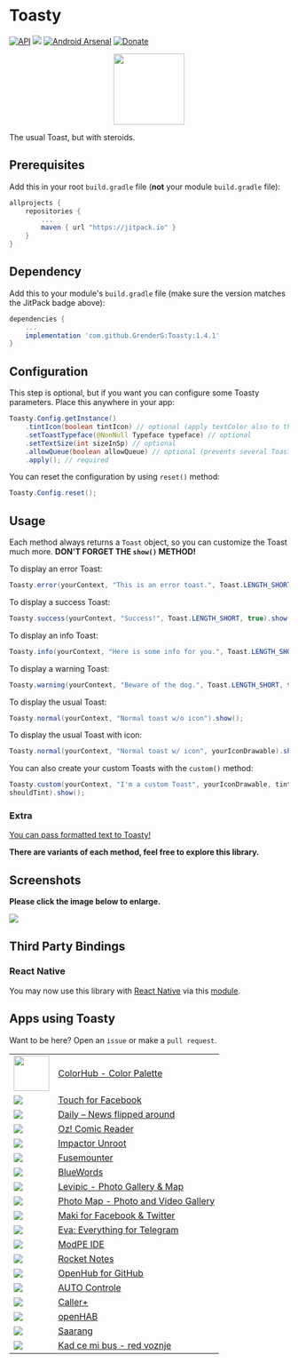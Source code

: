 # Toasty
[![API](https://img.shields.io/badge/API-14%2B-brightgreen.svg?style=flat)](https://android-arsenal.com/api?level=14) [![](https://jitpack.io/v/GrenderG/Toasty.svg)](https://jitpack.io/#GrenderG/Toasty) [![Android Arsenal](https://img.shields.io/badge/Android%20Arsenal-Toasty-brightgreen.svg?style=flat)](https://android-arsenal.com/details/1/5102) [![Donate](https://img.shields.io/badge/Donate-PayPal-green.svg)](https://www.paypal.me/grenderg)

<div align="center">
	<img src="https://raw.githubusercontent.com/GrenderG/Toasty/master/art/web_hi_res_512.png" width="128">
</div>

The usual Toast, but with steroids.

## Prerequisites

Add this in your root `build.gradle` file (**not** your module `build.gradle` file):

```gradle
allprojects {
	repositories {
		...
		maven { url "https://jitpack.io" }
	}
}
```

## Dependency

Add this to your module's `build.gradle` file (make sure the version matches the JitPack badge above):

```gradle
dependencies {
	...
	implementation 'com.github.GrenderG:Toasty:1.4.1'
}
```

## Configuration

This step is optional, but if you want you can configure some Toasty parameters. Place this anywhere in your app:

```java
Toasty.Config.getInstance()
    .tintIcon(boolean tintIcon) // optional (apply textColor also to the icon)
    .setToastTypeface(@NonNull Typeface typeface) // optional
    .setTextSize(int sizeInSp) // optional
    .allowQueue(boolean allowQueue) // optional (prevents several Toastys from queuing)
    .apply(); // required
```

You can reset the configuration by using `reset()` method:

```java
Toasty.Config.reset();
```

## Usage

Each method always returns a `Toast` object, so you can customize the Toast much more. **DON'T FORGET THE `show()` METHOD!**

To display an error Toast:

``` java
Toasty.error(yourContext, "This is an error toast.", Toast.LENGTH_SHORT, true).show();
```
To display a success Toast:

``` java
Toasty.success(yourContext, "Success!", Toast.LENGTH_SHORT, true).show();
```
To display an info Toast:

``` java
Toasty.info(yourContext, "Here is some info for you.", Toast.LENGTH_SHORT, true).show();
```
To display a warning Toast:

``` java
Toasty.warning(yourContext, "Beware of the dog.", Toast.LENGTH_SHORT, true).show();
```
To display the usual Toast:

``` java
Toasty.normal(yourContext, "Normal toast w/o icon").show();
```
To display the usual Toast with icon:

``` java
Toasty.normal(yourContext, "Normal toast w/ icon", yourIconDrawable).show();
```

You can also create your custom Toasts with the `custom()` method:
``` java
Toasty.custom(yourContext, "I'm a custom Toast", yourIconDrawable, tintColor, duration, withIcon, 
shouldTint).show();
```
### Extra
[You can pass formatted text to Toasty!](https://github.com/GrenderG/Toasty/blob/master/app/src/main/java/es/dmoral/toastysample/MainActivity.java#L98-L107)

**There are variants of each method, feel free to explore this library.**

## Screenshots

**Please click the image below to enlarge.**

<img src="https://raw.githubusercontent.com/GrenderG/Toasty/master/art/collage.png">

## Third Party Bindings

### React Native
You may now use this library with [React Native](https://github.com/facebook/react-native) via this [module](https://github.com/prscX/react-native-toasty).

Apps using Toasty
--

Want to be here? Open an `issue` or make a `pull request`.

<table>
	<tr>
        <td><a href="https://play.google.com/store/apps/details?id=cheetatech.com.colorhub"><img src="https://archive.org/download/ic_launcher_colorhub/ic_launcher_colorhub.png" width="64"/></a></td>
		<td><a href="https://play.google.com/store/apps/details?id=cheetatech.com.colorhub">ColorHub - Color Palette</a></td>
	</tr>
	<tr>
        <td><a href="https://play.google.com/store/apps/details?id=com.fa.touch.free"><img src="https://lh3.googleusercontent.com/Z9tz0izoW0CuBS59w9hbxbn3a7cSSwZUeGr1o9TpapngTKb4MKaGunZP-B306CxBAI8=w64"/></a></td>
		<td><a href="https://play.google.com/store/apps/details?id=com.fa.touch.free">Touch for Facebook</a></td>
	</tr>
	<tr>
        <td><a href="https://play.google.com/store/apps/details?id=com.fa.daily.free"><img src="https://lh3.googleusercontent.com/rXB22UBHujsK2uYpN-kAkVFBjTcnAp6ltSZYf9-LdYvRkM-kF-xtwPwR8kEInhludA=w64"/></a></td>
		<td><a href="https://play.google.com/store/apps/details?id=com.fa.daily.free">Daily – News flipped around</a></td>
	</tr>
	<tr>
        <td><a href="https://play.google.com/store/apps/details?id=es.jmoral.ozreader"><img src="https://lh3.googleusercontent.com/ISQPSPA__uWU4Csw4N0quI0IPi_WcWN0pY4PK86yljf39vaCObvohT9ak2ubQ7iLDQ=w64"/></a></td>
		<td><a href="https://play.google.com/store/apps/details?id=es.jmoral.ozreader">Oz! Comic Reader</a></td>
	</tr>
	<tr>
        <td><a href="https://play.google.com/store/apps/details?id=com.andreacioccarelli.impactor"><img src="https://lh3.googleusercontent.com/KxzCiu-csleONAW9kfAYBCaCe4iAnhyO1ziuKjKK_yEDE0xPQMfy_-sYVYkj4RBE-Srt=w64"/></a></td>
		<td><a href="https://play.google.com/store/apps/details?id=com.andreacioccarelli.impactor">Impactor Unroot</a></td>
	</tr>
	<tr>
        <td><a href="https://play.google.com/store/apps/details?id=com.andreacioccarelli.fusemounter"><img src="https://lh3.googleusercontent.com/7e0iTo60TJXz6U-zQl6pXcfgRCLifQaTp_DczwNA5ZSnrEssBwH6K0MU88gC9BzQlMY=w64"/></a></td>
		<td><a href="https://play.google.com/store/apps/details?id=com.andreacioccarelli.fusemounter">Fusemounter</a></td>
	</tr>
	<tr>
        <td><a href="https://play.google.com/store/apps/details?id=com.thesrb.bluewords&referrer=utm_source%3Dgithub%26utm_medium%3Dtoasty%26utm_content%3Dlogo%26utm_campaign%3Dreadme"><img src="https://lh3.googleusercontent.com/gdGrQHkHsfRAY9ivf8wt9vgaX9KPxpFHdFq5AXY_zw2P8Wat3KNstvf-BkNaKrNX8Qg=w64"/></a></td>
		<td><a href="https://play.google.com/store/apps/details?id=com.thesrb.bluewords&referrer=utm_source%3Dgithub%26utm_medium%3Dtoasty%26utm_content%3Dname%26utm_campaign%3Dreadme">BlueWords</a></td>
	</tr>
	<tr>
        <td><a href="https://play.google.com/store/apps/details?id=com.levionsoftware.photos"><img src="https://lh3.googleusercontent.com/BgryiDdm8YVUaXbrGJG2PsIy61qBa92sXReVIpRy8y2xZxtU46c0tp2izjdhRcKRgbc=w64"/></a></td>
		<td><a href="https://play.google.com/store/apps/details?id=com.levionsoftware.photos">Levipic - Photo Gallery & Map</a></td>
	</tr>
	<tr>
        <td><a href="https://play.google.com/store/apps/details?id=com.levionsoftware.instagram_map"><img src="https://lh3.googleusercontent.com/QL0QDLXBm9j2Y2An4MOZtlbI02yx_zuI7I3vMBM_mBO_BbimNKjBQeldQBBKo0P60Og=w64"/></a></td>
		<td><a href="https://play.google.com/store/apps/details?id=com.levionsoftware.instagram_map">Photo Map - Photo and Video Gallery</a></td>
	</tr>
	<tr>
        <td><a href="https://play.google.com/store/apps/details?id=com.sunshine.makilite"><img src="https://lh3.googleusercontent.com/RL082J8D9AyVJdyoT8sN8Mb47LUJEn3ssvp8jgrke_K_sWAXgEl9F8tjudqDoL7y5A0=w64"/></a></td>
		<td><a href="https://play.google.com/store/apps/details?id=com.sunshine.makilite">Maki for Facebook & Twitter</a></td>
	</tr>
	<tr>
        <td><a href="https://play.google.com/store/apps/details?id=com.sunshine.eva"><img src="https://lh3.googleusercontent.com/u4zbQiMobr58biVKT67ka1N-cU_URBAdD6MDU2fGQYsWePvqH9UncMpGnWAFzczfSA=w64"/></a></td>
		<td><a href="https://play.google.com/store/apps/details?id=com.sunshine.eva">Eva: Everything for Telegram</a></td>
	</tr>
		<tr>
            <td><a href="https://play.google.com/store/apps/details?id=com.KillerBLS.modpeide"><img src="https://lh3.googleusercontent.com/nyB12hF6cPHBrm532qQQslvj-X-klmPlKuQ4Z0MYKDpt4sPVZmWYRZ_SShEfVcTmhg=w64"/></a></td>
		<td><a href="https://play.google.com/store/apps/details?id=com.KillerBLS.modpeide">ModPE IDE</a></td>
	</tr>
		<tr>
            <td><a href="https://play.google.com/store/apps/details?id=stream.rocketnotes"><img src="https://lh3.googleusercontent.com/tYGJBG8mc7lwC0ZxQUxif2FVMFI8L8xRkPON0ytkWVPTI67ggkrgDl3JpRu9jW0W3sLJ=w64"/></a></td>
		<td><a href="https://play.google.com/store/apps/details?id=stream.rocketnotes">Rocket Notes</a></td>
	</tr>
	<tr>
            <td><a href="https://play.google.com/store/apps/details?id=com.thirtydegreesray.openhub"><img src="https://lh3.googleusercontent.com/XP-tvaGf-as9XMQ3kcUjohSZlSD7uyf_AcHsjq6jTI0chXWK1yQrnJJs2Y_Pvbe1FRQ=w64"/></a></td>
		<td><a href="https://play.google.com/store/apps/details?id=com.thirtydegreesray.openhub">OpenHub for GitHub</a></td>
	</tr>
		<tr>
            <td><a href="https://play.google.com/store/apps/details?id=com.controle.developer.hipercontrole"><img src="https://lh3.googleusercontent.com/muPax5lA3VC7LLIgFVYkO3zCqvW2qCG-6QVPLZHYDdCqrGAHRmE_-4PQN7zVohh4JnQ=w64"/></a></td>
		<td><a href="https://play.google.com/store/apps/details?id=com.controle.developer.hipercontrole">AUTO Controle</a></td>
	</tr>
	<tr>
            <td><a href="https://play.google.com/store/apps/details?id=com.mphone.callerplus"><img src="https://lh3.googleusercontent.com/2HGejlGZgASHaLFdgeCjK3wbvRGn-CSdXuAUN3E8dzK61usHjn8TKTxR_V160avI-js7=w64"/></a></td>
		<td><a href="https://play.google.com/store/apps/details?id=com.mphone.callerplus">Caller+</a></td>
	</tr>
	<tr>
            <td><a href="https://play.google.com/store/apps/details?id=org.openhab.habdroid"><img src="https://lh3.googleusercontent.com/RhinsfPN8qFHQDyPKssmiPl4P_-JJpw7GaQO4K7TVixMjrkZsPh0NPXlL2nJRrR4PAbw=w64"/></a></td>
		<td><a href="https://play.google.com/store/apps/details?id=org.openhab.habdroid">openHAB</a></td>
	</tr>
	<tr>
                <td><a href="https://play.google.com/store/apps/details?id=org.saarang.app"><img src="https://lh3.googleusercontent.com/m683OsEgBAU15kdHOSsl-lckDPEa0bdsK2xvhq3Qs4vww-ueJnW8xY0xXfwfMV6dOyE=w64"/></a></td>
    		<td><a href="https://play.google.com/store/apps/details?id=org.saarang.app">Saarang</a></td>
    	</tr>
    <tr>
                <td><a href="https://play.google.com/store/apps/details?id=com.dizdarevic.kadcemibus"><img src="https://lh3.googleusercontent.com/LFUKgzu8S1V8TSLg3aiFoA7dkfUYmQg6s8lVUSPJYEkv6564UKjaUKhYcqvFMyDbSas=w64"/></a></td>
            <td><a href="https://play.google.com/store/apps/details?id=com.dizdarevic.kadcemibus">Kad ce mi bus - red voznje</a></td>
    </tr>
</table>
